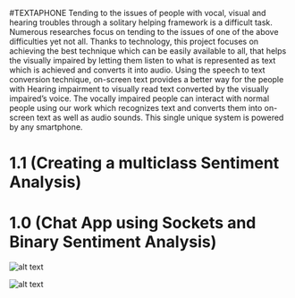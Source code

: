 #TEXTAPHONE
Tending to the issues of people with vocal, visual and hearing troubles through a solitary helping framework is a difficult task. Numerous researches focus on tending to the issues of one of the above difficulties yet not all. Thanks to technology, this project focuses on achieving the best technique which can be easily available to all, that helps the visually impaired by letting them listen to what is represented as text which is achieved and converts it into audio. Using the speech to text conversion technique, on-screen text provides a better way for the people with Hearing impairment to visually read text converted by the visually impaired’s voice. The vocally impaired people can interact with normal people using our work which recognizes text and converts them into on-screen text as well as audio sounds. This single unique system is powered by any smartphone. 


# 1.1 (Creating a multiclass Sentiment Analysis)

# 1.0 (Chat App using Sockets and Binary Sentiment Analysis)

![alt text](https://i.imgur.com/fB7O8XK.png)

![alt text](https://i.imgur.com/y2UMWTf.png)



